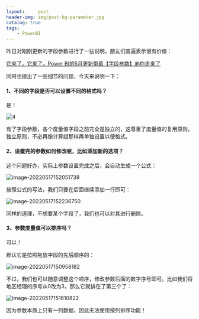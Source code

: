 ```yaml
---
layout:     post
header-img: img/post-bg-parameter.jpg
catalog: true
tags:
    - PowerBI
---
```


昨日对刚刚更新的字段参数进行了一些说明，朋友们普遍表示很有价值：

[它来了，它来了，Power BI的5月更新带着【字段参数】向你走来了](http://mp.weixin.qq.com/s?__biz=MzI2MDY3NDk1OA==&mid=2247489532&idx=1&sn=ea8937bc5ed49792b3d246199aebdee8&chksm=ea67531ddd10da0bff6732b2964177fdb4cb3a6d05659e74a0070ffaa82037fd5eec7191044e&scene=21#wechat_redirect)

同时也提出了一些细节的问题，今天来说明一下：

#### 1、不同的字段是否可以设置不同的格式吗？

是！

![4](https://picgo-1301351990.cos.ap-beijing.myqcloud.com/markdown/4.gif)



有了字段参数，各个度量值字段之前完全是独立的，这尊重了度量值的复用原则，独立原则，不必再像计算组那样再单独设置以便格式。

#### 2、设置完的参数如何修改呢，比如添加新的选项？

这个问题好办，实际上参数设置完成之后，会自动生成一个公式：

![image-20220517152051739](https://picgo-1301351990.cos.ap-beijing.myqcloud.com/markdown/image-20220517152051739.png)

按照公式的写法，我们只要在后面继续添加一行即可：

![image-20220517152236750](https://picgo-1301351990.cos.ap-beijing.myqcloud.com/markdown/image-20220517152236750.png)

同样的道理，不想要某个字段了，我们也可以对其进行删除。



#### 3、参数度量值可以排序吗？

可以！

默认它是按照拖放字段的先后顺序的：

![image-20220517150958182](https://picgo-1301351990.cos.ap-beijing.myqcloud.com/markdown/image-20220517150958182.png)



不过，我们也可以随意调整这个顺序，修改参数后面的数字序号即可。比如我们将地区经理的序号从0改为3，那么它就排在了第三个了：

![image-20220517151610822](https://picgo-1301351990.cos.ap-beijing.myqcloud.com/markdown/image-20220517151610822.png)

因为参数本质上只有一列数据，因此无法使用按列排序功能！





